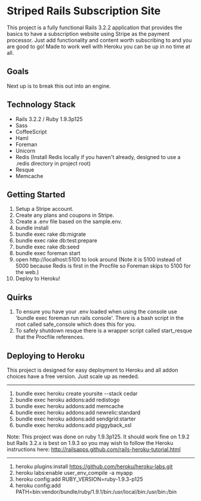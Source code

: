 Striped Rails Subscription Site
===============================

This project is a fully functional Rails 3.2.2 application that provides the basics to have a subscription website using Stripe as the payment processor. Just add functionality and content worth subscribing to and you are good to go! Made to work well with Heroku you can be up in no time at all.

Goals
-----

Next up is to break this out into an engine.

Technology Stack
----------------

* Rails 3.2.2 / Ruby 1.9.3p125
* Sass
* CoffeeScript
* Haml
* Foreman
* Unicorn
* Redis (Install Redis locally if you haven't already, designed to use a .redis directory in project root)
* Resque
* Memcache

Getting Started
---------------

1. Setup a Stripe account.
2. Create any plans and coupons in Stripe.
3. Create a .env file based on the sample.env.
4. bundle install
5. bundle exec rake db:migrate
6. bundle exec rake db:test:prepare
7. bundle exec rake db:seed
8. bundle exec foreman start
9. open http://localhost:5100 to look around (Note it is 5100 instead of 5000 because Redis is first in the Procfile so Foreman skips to 5100 for the web.)
10. Deploy to Heroku!

Quirks
------

1. To ensure you have your .env loaded when using the console use 'bundle exec foreman run rails console'. There is a bash script in the root called safe_console which does this for you.
2. To safely shutdown resque there is a wrapper script called start_resque that the Procfile references.

Deploying to Heroku
-------------------

This project is designed for easy deployment to Heroku and all addon choices have a free version. Just scale up as needed.

-------------------------------------------------------------

1. bundle exec heroku create yoursite --stack cedar
2. bundle exec heroku addons:add redistogo
3. bundle exec heroku addons:add memcache
4. bundle exec heroku addons:add newrelic:standard
5. bundle exec heroku addons:add sendgrid:starter
6. bundle exec heroku addons:add piggyback_ssl

Note: This project was done on ruby 1.9.3p125. It should work fine on 1.9.2 but Rails 3.2.x is best on 1.9.3 so you may wish to follow the Heroku instructions here: http://railsapps.github.com/rails-heroku-tutorial.html

--------------------------------------------------------------------

1. heroku plugins:install https://github.com/heroku/heroku-labs.git
2. heroku labs:enable user_env_compile -a myapp
3. heroku config:add RUBY_VERSION=ruby-1.9.3-p125
4. heroku config:add PATH=bin:vendor/bundle/ruby/1.9.1/bin:/usr/local/bin:/usr/bin:/bin



